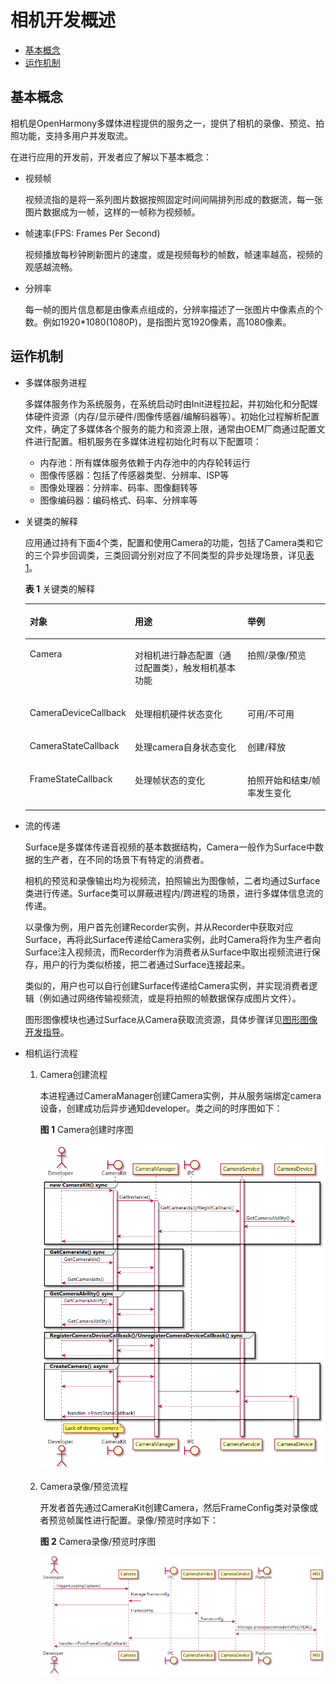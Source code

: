 # 相机开发概述<a name="ZH-CN_TOPIC_0000001051690589"></a>

-   [基本概念](#section175012297491)
-   [运作机制](#section193961322175011)

## 基本概念<a name="section175012297491"></a>

相机是OpenHarmony多媒体进程提供的服务之一，提供了相机的录像、预览、拍照功能，支持多用户并发取流。

在进行应用的开发前，开发者应了解以下基本概念：

-   视频帧

    视频流指的是将一系列图片数据按照固定时间间隔排列形成的数据流，每一张图片数据成为一帧，这样的一帧称为视频帧。

-   帧速率\(FPS: Frames Per Second\)

    视频播放每秒钟刷新图片的速度，或是视频每秒的帧数，帧速率越高，视频的观感越流畅。

-   分辨率

    每一帧的图片信息都是由像素点组成的，分辨率描述了一张图片中像素点的个数。例如1920\*1080\(1080P\)，是指图片宽1920像素，高1080像素。


## 运作机制<a name="section193961322175011"></a>

-   多媒体服务进程

    多媒体服务作为系统服务，在系统启动时由Init进程拉起，并初始化和分配媒体硬件资源（内存/显示硬件/图像传感器/编解码器等）。初始化过程解析配置文件，确定了多媒体各个服务的能力和资源上限，通常由OEM厂商通过配置文件进行配置。相机服务在多媒体进程初始化时有以下配置项：

    -   内存池：所有媒体服务依赖于内存池中的内存轮转运行
    -   图像传感器：包括了传感器类型、分辨率、ISP等
    -   图像处理器：分辨率、码率、图像翻转等
    -   图像编码器：编码格式、码率、分辨率等


-   关键类的解释

    应用通过持有下面4个类，配置和使用Camera的功能，包括了Camera类和它的三个异步回调类，三类回调分别对应了不同类型的异步处理场景，详见[表1](#table486418149411)。

    **表 1**  关键类的解释

    <a name="table486418149411"></a>
    <table><thead align="left"><tr id="row19864414104115"><th class="cellrowborder" valign="top" width="22.322232223222326%" id="mcps1.2.4.1.1"><p id="p128641914114112"><a name="p128641914114112"></a><a name="p128641914114112"></a>对象</p>
    </th>
    <th class="cellrowborder" valign="top" width="44.34443444344435%" id="mcps1.2.4.1.2"><p id="p1386471410411"><a name="p1386471410411"></a><a name="p1386471410411"></a>用途</p>
    </th>
    <th class="cellrowborder" valign="top" width="33.33333333333333%" id="mcps1.2.4.1.3"><p id="p1486541484116"><a name="p1486541484116"></a><a name="p1486541484116"></a>举例</p>
    </th>
    </tr>
    </thead>
    <tbody><tr id="row138651914104113"><td class="cellrowborder" valign="top" width="22.322232223222326%" headers="mcps1.2.4.1.1 "><p id="p1886515147416"><a name="p1886515147416"></a><a name="p1886515147416"></a>Camera</p>
    </td>
    <td class="cellrowborder" valign="top" width="44.34443444344435%" headers="mcps1.2.4.1.2 "><p id="p48653148414"><a name="p48653148414"></a><a name="p48653148414"></a>对相机进行静态配置（通过配置类），触发相机基本功能</p>
    </td>
    <td class="cellrowborder" valign="top" width="33.33333333333333%" headers="mcps1.2.4.1.3 "><p id="p986510145416"><a name="p986510145416"></a><a name="p986510145416"></a>拍照/录像/预览</p>
    </td>
    </tr>
    <tr id="row98656144413"><td class="cellrowborder" valign="top" width="22.322232223222326%" headers="mcps1.2.4.1.1 "><p id="p13865161412412"><a name="p13865161412412"></a><a name="p13865161412412"></a>CameraDeviceCallback</p>
    </td>
    <td class="cellrowborder" valign="top" width="44.34443444344435%" headers="mcps1.2.4.1.2 "><p id="p1986517141413"><a name="p1986517141413"></a><a name="p1986517141413"></a>处理相机硬件状态变化</p>
    </td>
    <td class="cellrowborder" valign="top" width="33.33333333333333%" headers="mcps1.2.4.1.3 "><p id="p286531413419"><a name="p286531413419"></a><a name="p286531413419"></a>可用/不可用</p>
    </td>
    </tr>
    <tr id="row167872310411"><td class="cellrowborder" valign="top" width="22.322232223222326%" headers="mcps1.2.4.1.1 "><p id="p196793230419"><a name="p196793230419"></a><a name="p196793230419"></a>CameraStateCallback</p>
    </td>
    <td class="cellrowborder" valign="top" width="44.34443444344435%" headers="mcps1.2.4.1.2 "><p id="p14679823144110"><a name="p14679823144110"></a><a name="p14679823144110"></a>处理camera自身状态变化</p>
    </td>
    <td class="cellrowborder" valign="top" width="33.33333333333333%" headers="mcps1.2.4.1.3 "><p id="p6679102354112"><a name="p6679102354112"></a><a name="p6679102354112"></a>创建/释放</p>
    </td>
    </tr>
    <tr id="row886581414118"><td class="cellrowborder" valign="top" width="22.322232223222326%" headers="mcps1.2.4.1.1 "><p id="p1865614194116"><a name="p1865614194116"></a><a name="p1865614194116"></a>FrameStateCallback</p>
    </td>
    <td class="cellrowborder" valign="top" width="44.34443444344435%" headers="mcps1.2.4.1.2 "><p id="p1865171420410"><a name="p1865171420410"></a><a name="p1865171420410"></a>处理帧状态的变化</p>
    </td>
    <td class="cellrowborder" valign="top" width="33.33333333333333%" headers="mcps1.2.4.1.3 "><p id="p486541444119"><a name="p486541444119"></a><a name="p486541444119"></a>拍照开始和结束/帧率发生变化</p>
    </td>
    </tr>
    </tbody>
    </table>

-   流的传递

    Surface是多媒体传递音视频的基本数据结构，Camera一般作为Surface中数据的生产者，在不同的场景下有特定的消费者。

    相机的预览和录像输出均为视频流，拍照输出为图像帧，二者均通过Surface类进行传递。Surface类可以屏蔽进程内/跨进程的场景，进行多媒体信息流的传递。

    以录像为例，用户首先创建Recorder实例，并从Recorder中获取对应Surface，再将此Surface传递给Camera实例，此时Camera将作为生产者向Surface注入视频流，而Recorder作为消费者从Surface中取出视频流进行保存，用户的行为类似桥接，把二者通过Surface连接起来。

    类似的，用户也可以自行创建Surface传递给Camera实例，并实现消费者逻辑（例如通过网络传输视频流，或是将拍照的帧数据保存成图片文件）。

    图形图像模块也通过Surface从Camera获取流资源，具体步骤详见[图形图像开发指导](图形图像概述.md)。

-   相机运行流程
    1.  Camera创建流程

        本进程通过CameraManager创建Camera实例，并从服务端绑定camera设备，创建成功后异步通知developer。类之间的时序图如下：

        **图 1**  Camera创建时序图<a name="fig9882125184416"></a>  
        

        ![](figures/zh-cn_image_0000001054101094.png)


    1.  Camera录像/预览流程

        开发者首先通过CameraKit创建Camera，然后FrameConfig类对录像或者预览帧属性进行配置。录像/预览时序如下：

        **图 2**  Camera录像/预览时序图<a name="fig642695404512"></a>  
        

        ![](figures/zh-cn_image_0000001054421113.png)




